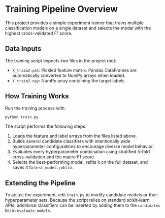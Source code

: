 # Training Pipeline Overview

This project provides a simple experiment runner that trains multiple classification models on a
single dataset and selects the model with the highest cross-validated F1 score.

## Data Inputs
The training script expects two files in the project root:

- `X_train2.pkl`: Pickled feature matrix. Pandas DataFrames are automatically converted to NumPy
  arrays when loaded.
- `Y_train2.npy`: NumPy array containing the target labels.

## How Training Works
Run the training process with:

```bash
python train.py
```

The script performs the following steps:

1. Loads the feature and label arrays from the files listed above.
2. Builds several candidate classifiers with intentionally wide hyperparameter configurations to
   encourage diverse model behavior.
3. Evaluates every hyperparameter combination using stratified 5-fold cross-validation and the
   macro F1 score.
4. Selects the best-performing model, refits it on the full dataset, and saves it to
   `best_model.joblib`.

## Extending the Pipeline
To adjust the experiment, edit `train.py` to modify candidate models or their hyperparameter sets.
Because the script relies on standard scikit-learn APIs, additional classifiers can be inserted by
adding them to the `candidates` list in `evaluate_models`.

